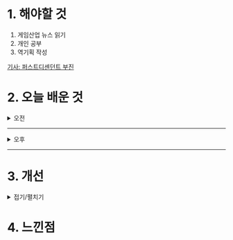 
# 1. 해야할 것

1. 게임산업 뉴스 읽기 
2. 개인 공부  
3. 역기획 작성

[기사: 퍼스트디센던트 부진](https://www.gameinsight.co.kr/news/articleView.html?idxno=33229)


# 2. 오늘 배운 것

<details>
<summary>오전</summary>

## 오늘의 뉴스
### 퍼스트디센던트 부진
![image](https://github.com/user-attachments/assets/33144429-ed6c-4b3d-be33-5a3a7faf73c4)

재미있는 콘텐츠인 런앤건 스타일을 메인으로 하고 있는데\
콘텐츠 중 하나인 침공은 그렇지 못해 혹평을 받고 있다고 한다.

장점을 계속 강조하고 강화하는 걸 제대로 하지 못한 사례중 하나 아닐까?\
루트슈터 게임은 끝없는 파밍과 그 깊이로 빠지면 한동안 그 게임만 하게 되는 장르인데\
전투가 재미 없어지면 파밍도 하기 싫어지니 이 부분을 빨리 개선해야 사람들이 더더욱 빠질 것이다.

게임 디자인 책을 읽고 공부하니 이런 생각을 할 수 있고 사례도 보이는 것 같다.
</details>

****

<details>
<summary>오후</summary>

## 역기획 작성
### 상세 기획 작성
![image](https://github.com/user-attachments/assets/3a4dee8d-cf75-4833-ae19-b318039cfc7d)

</details>

****


# 3. 개선


<details>
<summary>접기/펼치기</summary>


</details>



# 4. 느낀점


